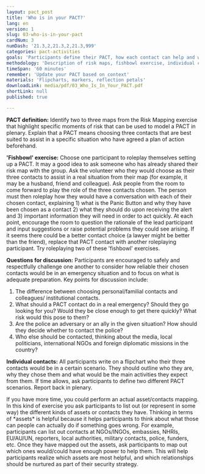 ```yaml
---
layout: pact_post
title: 'Who is in your PACT?'
lang: en
version: 1
slug: 03-who-is-in-your-pact
cardNum: 3
numDash: '21.3,2,21.3,2,21.3,999'
categories: pact-activities
goals: 'Participants define their PACT, how each contact can help and what to do in case of emergency'
methodology: 'Description of risk maps, fishbowl exercise, individual contact mapping'
timeSpan: '60 minutes'
remember: 'Update your PACT based on context'
materials: 'Flipcharts, markers, reflection petals'
downloadLink: media/pdf/03_Who_Is_In_Your_PACT.pdf
shortLink: null
published: true

---
```


**PACT definition:** Identify two to three maps from the Risk Mapping exercise that highlight specific moments of risk that can be used to model a PACT in plenary. Explain that a PACT means choosing three contacts that are best suited to assist in a specific situation who have agreed a plan of action beforehand. 

**'Fishbowl' exercise:** Choose one participant to roleplay themselves setting up a PACT. It may a good idea to ask someone who has already shared their risk map with the group. Ask the volunteer who they would choose as their three contacts to assist in a real situation from their map (for example, it may be a husband, friend and colleague). Ask people from the room to come forward to play the role of the three contacts chosen. The person must then roleplay how they would have a conversation with each of their chosen contact, explaining 1) what is the Panic Button and why they have been chosen as a contact 2) what they should do upon receiving the alert and 3) important information they will need in order to act quickly. At each point, encourage the room to question the rationale of the lead participant and input suggestions or raise potential problems they could see arising. If it seems there could be a better contact choice (a lawyer might be better than the friend), replace that PACT contact with another roleplaying participant. Try roleplaying two of these 'fishbowl' exercises.

**Questions for discussion:** 
Participants are encouraged to safely and respectfully challenge one another to consider how reliable their chosen contacts would be in an emergency situation and to focus on what is adequate preparation. Key points for discussion include:
1) The difference between choosing personal/familial contacts and colleagues/ institutional contacts.
2) What should a PACT contact do in a real emergency? Should they go looking for you? Would they be close enough to get there quickly? What risk would this pose to them? 
3) Are the police an adversary or an ally in the given situation? How should they decide whether to contact the police?
3) Who else should be contacted, thinking about the media, local politicians, international NGOs and foreign diplomatic missions in the country? 

**Individual contacts:** All participants write on a flipchart who their three contacts would be in a certain scenario. They should outline who they are, why they chose them and what would be the main activities they expect from them. If time allows, ask participants to define two different PACT scenarios. Report back in plenary.

<div class="cs-online" id="onlineContent" markdown="1">
If you have more time, you could perform an actual asset/contacts mapping. In this kind of exercise you ask participants to list out (or represent in some way) the different kinds of assets or contacts they have. Thinking in terms of *assets* is helpful because it helps participants to think about what those can people can actually do if something goes wrong. For example, participants can list out contacts at NGOs/INGOs, embassies, NHRIs, EU/AU/UN, reporters, local authorities, military contacts, police, funders, etc. Once they have mapped out the assets, ask participants to map out which ones would/could have enough power to help them. This will help participants realize which assets are most helpful, and which relationships should be nurtured as part of their security strategy.
</div>